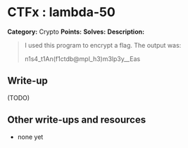 # CTFx : lambda-50

**Category:** Crypto
**Points:** 
**Solves:** 
**Description:**

> I used this program to encrypt a flag. The output was: 
> 
> n1s4_t1An(f1ctdb@mpl_h3)m3lp3y__Eas

## Write-up

(TODO)

## Other write-ups and resources

* none yet
